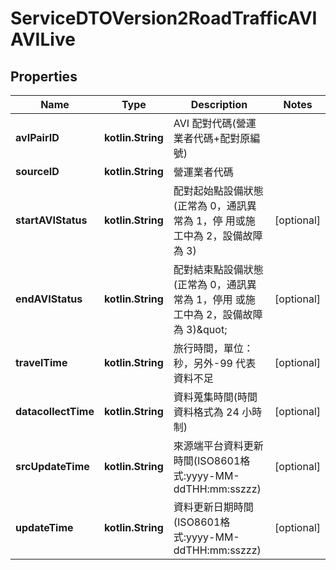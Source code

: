 
# ServiceDTOVersion2RoadTrafficAVIAVILive

## Properties
Name | Type | Description | Notes
------------ | ------------- | ------------- | -------------
**avIPairID** | **kotlin.String** | AVI 配對代碼(營運業者代碼+配對原編號) | 
**sourceID** | **kotlin.String** | 營運業者代碼 | 
**startAVIStatus** | **kotlin.String** | 配對起始點設備狀態 (正常為 0，通訊異常為 1，停 用或施工中為 2，設備故障為 3) |  [optional]
**endAVIStatus** | **kotlin.String** | 配對結束點設備狀態(正常為 0，通訊異常為 1，停用 或施工中為 2，設備故障為 3)\&quot; |  [optional]
**travelTime** | **kotlin.String** | 旅行時間，單位：秒，另外-99 代表資料不足 |  [optional]
**datacollectTime** | **kotlin.String** | 資料蒐集時間(時間資料格式為 24 小時制) |  [optional]
**srcUpdateTime** | **kotlin.String** | 來源端平台資料更新時間(ISO8601格式:yyyy-MM-ddTHH:mm:sszzz) |  [optional]
**updateTime** | **kotlin.String** | 資料更新日期時間(ISO8601格式:yyyy-MM-ddTHH:mm:sszzz) |  [optional]



